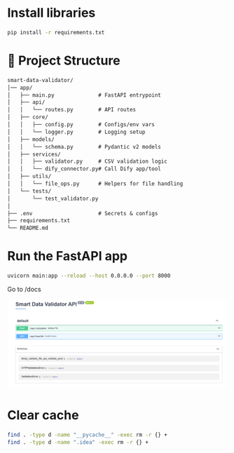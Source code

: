 # Install libraries
```bash
pip install -r requirements.txt
```

# 📂 Project Structure 
```markdown
smart-data-validator/
│── app/
│   ├── main.py              # FastAPI entrypoint
│   ├── api/
│   │   └── routes.py        # API routes
│   ├── core/
│   │   ├── config.py        # Configs/env vars
│   │   └── logger.py        # Logging setup
│   ├── models/
│   │   └── schema.py        # Pydantic v2 models
│   ├── services/
│   │   ├── validator.py     # CSV validation logic
│   │   └── dify_connector.py# Call Dify app/tool
│   ├── utils/
│   │   └── file_ops.py      # Helpers for file handling
│   └── tests/
│       └── test_validator.py
│
├── .env                     # Secrets & configs
├── requirements.txt
└── README.md

```
# Run the FastAPI app 
```bash
uvicorn main:app --reload --host 0.0.0.0 --port 8000
```
Go to /docs

![alt text](image.png)


# Clear cache
```bash
find . -type d -name "__pycache__" -exec rm -r {} +
find . -type d -name ".idea" -exec rm -r {} +
```